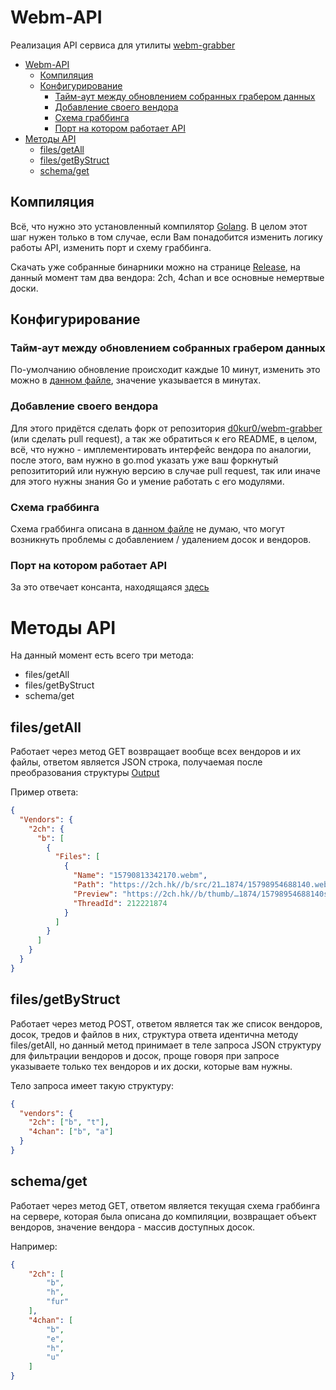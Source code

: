 # Webm-API
Реализация API сервиса для утилиты [webm-grabber](https://github.com/d0kur0/webm-grabber) 

* [Webm-API](#webm-api)
  * [Компиляция](#компиляция)
  * [Конфигурирование](#конфигурирование)
     * [Тайм-аут между обновлением собранных грабером данных](#тайм-аут-между-обновлением-собранных-грабером-данных)
     * [Добавление своего вендора](#добавление-своего-вендора)
     * [Схема граббинга](#схема-граббинга)
     * [Порт на котором работает API](#порт-на-котором-работает-api)
* [Методы API](#методы-api)
  * [files/getAll](#filesgetall)
  * [files/getByStruct](#filesgetbystruct)
  * [schema/get](#schemaget)

## Компиляция
Всё, что нужно это установленный компилятор [Golang](https://golang.org).
В целом этот шаг нужен только в том случае, если Вам понадобится изменить логику работы API, изменить порт и схему граббинга.

Скачать уже собранные бинарники можно на странице [Release](https://github.com/d0kur0/webm-api/releases), на данный момент там два вендора: 2ch, 4chan и все основные немертвые доски.

## Конфигурирование
### Тайм-аут между обновлением собранных грабером данных
По-умолчанию обновление происходит каждые 10 минут, изменить это можно в [данном файле](https://github.com/d0kur0/webm-api/blob/master/tasks/grabberTask/MainProcess.go#L14), значение указывается в минутах.

### Добавление своего вендора
Для этого придётся сделать форк от репозитория [d0kur0/webm-grabber](https://github.com/d0kur0/webm-grabber) (или сделать pull request), а так же обратиться к его README, в целом, всё, что нужно - имплементировать интерфейс вендора по аналогии, после этого, вам нужно в go.mod указать уже ваш форкнутый репозититорий или нужную версию в случае pull request, так или иначе для этого нужны знания Go и умение работать с его модулями.

### Схема граббинга
Схема граббинга описана в [данном файле](https://github.com/d0kur0/webm-api/blob/master/tasks/grabberTask/MainProcess.go#L21) не думаю, что могут возникнуть проблемы с добавлением / удалением досок и вендоров.

### Порт на котором работает API
За это отвечает консанта, находящаяся [здесь](https://github.com/d0kur0/webm-api/blob/master/ServerEntry.go#L15)

# Методы API
На данный момент есть всего три метода:

- files/getAll
- files/getByStruct
- schema/get

## files/getAll

Работает через метод GET возвращает вообще всех вендоров и их файлы, ответом является JSON строка, получаемая после преобразования структуры [Output](https://github.com/d0kur0/webm-grabber/blob/master/sources/types/Output.go#L12)

Пример ответа:
```json
{
  "Vendors": {
    "2ch": {
      "b": [
        {
          "Files": [
            {
              "Name": "15790813342170.webm",
              "Path": "https://2ch.hk//b/src/21…1874/15798954688140.webm",
              "Preview": "https://2ch.hk//b/thumb/…1874/15798954688140s.jpg",
              "ThreadId": 212221874
            }
          ]
        }
      ]
    }
  }
}
```

## files/getByStruct
Работает через метод POST, ответом является так же список вендоров, досок, тредов и файлов в них, структура ответа идентична методу files/getAll, но данный метод принимает в теле запроса JSON структуру для фильтрации вендоров и досок, проще говоря при запросе указываете только тех вендоров и их доски, которые вам нужны.

Тело запроса имеет такую структуру:
```json
{
  "vendors": {
    "2ch": ["b", "t"],
    "4chan": ["b", "a"]
  }
}
```

## schema/get
Работает через метод GET, ответом является текущая схема граббинга на сервере, которая была описана до компиляции, возвращает объект вендоров, значение вендора - массив доступных досок.

Например:
```json
{
    "2ch": [
        "b",
        "h",
        "fur"
    ],
    "4chan": [
        "b",
        "e",
        "h",
        "u"
    ]
}
```